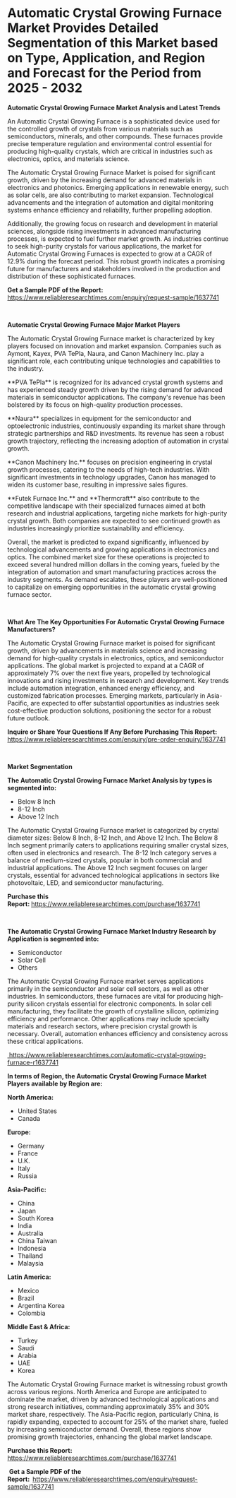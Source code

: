 <p><h1>Automatic Crystal Growing Furnace Market Provides Detailed Segmentation of this Market based on Type, Application, and Region and Forecast for the Period from 2025 - 2032</h1></p><p><strong>Automatic Crystal Growing Furnace Market Analysis and Latest Trends</strong></p>
<p><p>An Automatic Crystal Growing Furnace is a sophisticated device used for the controlled growth of crystals from various materials such as semiconductors, minerals, and other compounds. These furnaces provide precise temperature regulation and environmental control essential for producing high-quality crystals, which are critical in industries such as electronics, optics, and materials science.</p><p>The Automatic Crystal Growing Furnace Market is poised for significant growth, driven by the increasing demand for advanced materials in electronics and photonics. Emerging applications in renewable energy, such as solar cells, are also contributing to market expansion. Technological advancements and the integration of automation and digital monitoring systems enhance efficiency and reliability, further propelling adoption.</p><p>Additionally, the growing focus on research and development in material sciences, alongside rising investments in advanced manufacturing processes, is expected to fuel further market growth. As industries continue to seek high-purity crystals for various applications, the market for Automatic Crystal Growing Furnaces is expected to grow at a CAGR of 12.9% during the forecast period. This robust growth indicates a promising future for manufacturers and stakeholders involved in the production and distribution of these sophisticated furnaces.</p></p>
<p><strong>Get a Sample PDF of the Report:&nbsp;</strong> <a href="https://www.reliableresearchtimes.com/enquiry/request-sample/1637741?utm_campaign=2204&utm_medium=2&utm_source=Github&utm_content=ia&utm_term=18042025&utm_id=automatic-crystal-growing-furnace">https://www.reliableresearchtimes.com/enquiry/request-sample/1637741</a></p>
<p>&nbsp;</p>
<p><strong>Automatic Crystal Growing Furnace Major Market Players</strong></p>
<p><p>The Automatic Crystal Growing Furnace market is characterized by key players focused on innovation and market expansion. Companies such as Aymont, Kayex, PVA TePla, Naura, and Canon Machinery Inc. play a significant role, each contributing unique technologies and capabilities to the industry. </p><p>**PVA TePla** is recognized for its advanced crystal growth systems and has experienced steady growth driven by the rising demand for advanced materials in semiconductor applications. The company's revenue has been bolstered by its focus on high-quality production processes.</p><p>**Naura** specializes in equipment for the semiconductor and optoelectronic industries, continuously expanding its market share through strategic partnerships and R&D investments. Its revenue has seen a robust growth trajectory, reflecting the increasing adoption of automation in crystal growth.</p><p>**Canon Machinery Inc.** focuses on precision engineering in crystal growth processes, catering to the needs of high-tech industries. With significant investments in technology upgrades, Canon has managed to widen its customer base, resulting in impressive sales figures.</p><p>**Futek Furnace Inc.** and **Thermcraft** also contribute to the competitive landscape with their specialized furnaces aimed at both research and industrial applications, targeting niche markets for high-purity crystal growth. Both companies are expected to see continued growth as industries increasingly prioritize sustainability and efficiency.</p><p>Overall, the market is predicted to expand significantly, influenced by technological advancements and growing applications in electronics and optics. The combined market size for these operations is projected to exceed several hundred million dollars in the coming years, fueled by the integration of automation and smart manufacturing practices across the industry segments. As demand escalates, these players are well-positioned to capitalize on emerging opportunities in the automatic crystal growing furnace sector.</p></p>
<p>&nbsp;</p>
<p><strong>What Are The Key Opportunities For Automatic Crystal Growing Furnace Manufacturers?</strong></p>
<p><p>The Automatic Crystal Growing Furnace market is poised for significant growth, driven by advancements in materials science and increasing demand for high-quality crystals in electronics, optics, and semiconductor applications. The global market is projected to expand at a CAGR of approximately 7% over the next five years, propelled by technological innovations and rising investments in research and development. Key trends include automation integration, enhanced energy efficiency, and customized fabrication processes. Emerging markets, particularly in Asia-Pacific, are expected to offer substantial opportunities as industries seek cost-effective production solutions, positioning the sector for a robust future outlook.</p></p>
<p><strong>Inquire or Share Your Questions If Any Before Purchasing This Report:</strong> <a href="https://www.reliableresearchtimes.com/enquiry/pre-order-enquiry/1637741?utm_campaign=2204&utm_medium=2&utm_source=Github&utm_content=ia&utm_term=18042025&utm_id=automatic-crystal-growing-furnace">https://www.reliableresearchtimes.com/enquiry/pre-order-enquiry/1637741</a></p>
<p>&nbsp;</p>
<p><strong>Market Segmentation</strong></p>
<p><strong>The Automatic Crystal Growing Furnace Market Analysis by types is segmented into:</strong></p>
<p><ul><li>Below 8 Inch</li><li>8-12 Inch</li><li>Above 12 Inch</li></ul></p>
<p><p>The Automatic Crystal Growing Furnace market is categorized by crystal diameter sizes: Below 8 Inch, 8-12 Inch, and Above 12 Inch. The Below 8 Inch segment primarily caters to applications requiring smaller crystal sizes, often used in electronics and research. The 8-12 Inch category serves a balance of medium-sized crystals, popular in both commercial and industrial applications. The Above 12 Inch segment focuses on larger crystals, essential for advanced technological applications in sectors like photovoltaic, LED, and semiconductor manufacturing.</p></p>
<p><strong>Purchase this Report:&nbsp;</strong><a href="https://www.reliableresearchtimes.com/purchase/1637741?utm_campaign=2204&utm_medium=2&utm_source=Github&utm_content=ia&utm_term=18042025&utm_id=automatic-crystal-growing-furnace">https://www.reliableresearchtimes.com/purchase/1637741</a></p>
<p>&nbsp;</p>
<p><strong>The Automatic Crystal Growing Furnace Market Industry Research by Application is segmented into:</strong></p>
<p><ul><li>Semiconductor</li><li>Solar Cell</li><li>Others</li></ul></p>
<p><p>The Automatic Crystal Growing Furnace market serves applications primarily in the semiconductor and solar cell sectors, as well as other industries. In semiconductors, these furnaces are vital for producing high-purity silicon crystals essential for electronic components. In solar cell manufacturing, they facilitate the growth of crystalline silicon, optimizing efficiency and performance. Other applications may include specialty materials and research sectors, where precision crystal growth is necessary. Overall, automation enhances efficiency and consistency across these critical applications.</p></p>
<p><a href="https://www.reliableresearchtimes.com/automatic-crystal-growing-furnace-r1637741?utm_campaign=2204&utm_medium=2&utm_source=Github&utm_content=ia&utm_term=18042025&utm_id=automatic-crystal-growing-furnace">&nbsp;https://www.reliableresearchtimes.com/automatic-crystal-growing-furnace-r1637741</a></p>
<p><strong>In terms of Region, the Automatic Crystal Growing Furnace Market Players available by Region are:</strong></p>
<p>
    <p> <strong> North America: </strong>
        <ul>
            <li>United States</li>
            <li>Canada</li>
        </ul>
        </p> 
    <p> <strong> Europe: </strong>
        <ul>
            <li>Germany</li>
            <li>France</li>
            <li>U.K.</li>
            <li>Italy</li>
            <li>Russia</li>
        </ul>
        </p> 
    <p> <strong> Asia-Pacific: </strong>
        <ul>
            <li>China</li>
            <li>Japan</li>
            <li>South Korea</li>
            <li>India</li>
            <li>Australia</li>
            <li>China Taiwan</li>
            <li>Indonesia</li>
            <li>Thailand</li>
            <li>Malaysia</li>
        </ul>
        </p> 
    <p> <strong> Latin America: </strong>
        <ul>
            <li>Mexico</li>
            <li>Brazil</li>
            <li>Argentina Korea</li>
            <li>Colombia</li>
        </ul>
        </p> 
    <p> <strong> Middle East & Africa: </strong>
        <ul>
            <li>Turkey</li>
            <li>Saudi</li>
            <li>Arabia</li>
            <li>UAE</li>
            <li>Korea</li>
        </ul>
    </p>
    </p>
<p><p>The Automatic Crystal Growing Furnace market is witnessing robust growth across various regions. North America and Europe are anticipated to dominate the market, driven by advanced technological applications and strong research initiatives, commanding approximately 35% and 30% market share, respectively. The Asia-Pacific region, particularly China, is rapidly expanding, expected to account for 25% of the market share, fueled by increasing semiconductor demand. Overall, these regions show promising growth trajectories, enhancing the global market landscape.</p></p>
<p><strong>Purchase this Report: </strong><a href="https://www.reliableresearchtimes.com/purchase/1637741?utm_campaign=2204&utm_medium=2&utm_source=Github&utm_content=ia&utm_term=18042025&utm_id=automatic-crystal-growing-furnace">https://www.reliableresearchtimes.com/purchase/1637741</a></p>
<p>&nbsp;<strong>Get a Sample PDF of the Report:&nbsp;&nbsp;</strong><a href="https://www.reliableresearchtimes.com/enquiry/request-sample/1637741?utm_campaign=2204&utm_medium=2&utm_source=Github&utm_content=ia&utm_term=18042025&utm_id=automatic-crystal-growing-furnace">https://www.reliableresearchtimes.com/enquiry/request-sample/1637741</a></p>
<p><strong></strong></p>
<p><p></p><p></p><p></p></p>